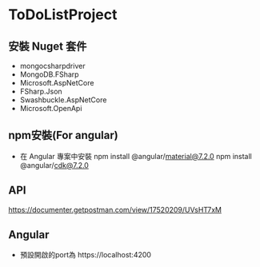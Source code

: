 # ToDoListProject

## 安裝 Nuget 套件
- mongocsharpdriver
- MongoDB.FSharp
- Microsoft.AspNetCore
- FSharp.Json
- Swashbuckle.AspNetCore
- Microsoft.OpenApi

## npm安裝(For angular)
- 在 Angular 專案中安裝
npm install @angular/material@7.2.0
npm install @angular/cdk@7.2.0

## API
https://documenter.getpostman.com/view/17520209/UVsHT7xM

## Angular
- 預設開啟的port為 https://localhost:4200
